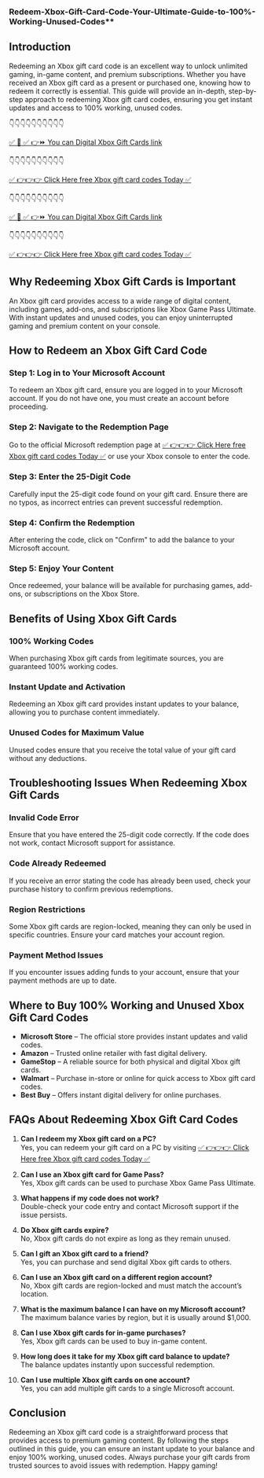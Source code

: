 ### Redeem-Xbox-Gift-Card-Code-Your-Ultimate-Guide-to-100%-Working-Unused-Codes**

## Introduction  

Redeeming an Xbox gift card code is an excellent way to unlock unlimited gaming, in-game content, and premium subscriptions. Whether you have received an Xbox gift card as a present or purchased one, knowing how to redeem it correctly is essential. This guide will provide an in-depth, step-by-step approach to redeeming Xbox gift card codes, ensuring you get instant updates and access to 100% working, unused codes.


👇👇👇👇👇👇👇👇👇👇

[✅ 📌 ✅ 👉⏩ You can Digital Xbox Gift Cards link](https://dmfarid.com/xboxgiftcard/)

 👇👇👇👇👇👇👇👇👇👇

[✅ 👉👉👉 Click Here free Xbox gift card codes Today ✅](https://sthcodes.com/xbox-gift-card/)


👇👇👇👇👇👇👇👇👇👇

[✅ 📌 ✅ 👉⏩ You can Digital Xbox Gift Cards link](https://dmfarid.com/xboxgiftcard/)

 👇👇👇👇👇👇👇👇👇👇

[✅ 👉👉👉 Click Here free Xbox gift card codes Today ✅](https://sthcodes.com/xbox-gift-card/)

## Why Redeeming Xbox Gift Cards is Important  
An Xbox gift card provides access to a wide range of digital content, including games, add-ons, and subscriptions like Xbox Game Pass Ultimate. With instant updates and unused codes, you can enjoy uninterrupted gaming and premium content on your console.


## How to Redeem an Xbox Gift Card Code  

### Step 1: Log in to Your Microsoft Account  
To redeem an Xbox gift card, ensure you are logged in to your Microsoft account. If you do not have one, you must create an account before proceeding.

### Step 2: Navigate to the Redemption Page  
Go to the official Microsoft redemption page at [✅ 👉👉👉 Click Here free Xbox gift card codes Today ✅](https://sthcodes.com/xbox-gift-card/) or use your Xbox console to enter the code.

### Step 3: Enter the 25-Digit Code  
Carefully input the 25-digit code found on your gift card. Ensure there are no typos, as incorrect entries can prevent successful redemption.

### Step 4: Confirm the Redemption  
After entering the code, click on "Confirm" to add the balance to your Microsoft account.

### Step 5: Enjoy Your Content  
Once redeemed, your balance will be available for purchasing games, add-ons, or subscriptions on the Xbox Store.


## Benefits of Using Xbox Gift Cards  

### **100% Working Codes**  
When purchasing Xbox gift cards from legitimate sources, you are guaranteed 100% working codes.

### **Instant Update and Activation**  
Redeeming an Xbox gift card provides instant updates to your balance, allowing you to purchase content immediately.

### **Unused Codes for Maximum Value**  
Unused codes ensure that you receive the total value of your gift card without any deductions.


## Troubleshooting Issues When Redeeming Xbox Gift Cards  

### **Invalid Code Error**  
Ensure that you have entered the 25-digit code correctly. If the code does not work, contact Microsoft support for assistance.

### **Code Already Redeemed**  
If you receive an error stating the code has already been used, check your purchase history to confirm previous redemptions.

### **Region Restrictions**  
Some Xbox gift cards are region-locked, meaning they can only be used in specific countries. Ensure your card matches your account region.

### **Payment Method Issues**  
If you encounter issues adding funds to your account, ensure that your payment methods are up to date.


## Where to Buy 100% Working and Unused Xbox Gift Card Codes  

- **Microsoft Store** – The official store provides instant updates and valid codes.
- **Amazon** – Trusted online retailer with fast digital delivery.
- **GameStop** – A reliable source for both physical and digital Xbox gift cards.
- **Walmart** – Purchase in-store or online for quick access to Xbox gift card codes.
- **Best Buy** – Offers instant digital delivery for online purchases.


## FAQs About Redeeming Xbox Gift Card Codes  

1. **Can I redeem my Xbox gift card on a PC?**  
   Yes, you can redeem your gift card on a PC by visiting [✅ 👉👉👉 Click Here free Xbox gift card codes Today ✅](https://sthcodes.com/xbox-gift-card/)

2. **Can I use an Xbox gift card for Game Pass?**  
   Yes, Xbox gift cards can be used to purchase Xbox Game Pass Ultimate.

3. **What happens if my code does not work?**  
   Double-check your code entry and contact Microsoft support if the issue persists.

4. **Do Xbox gift cards expire?**  
   No, Xbox gift cards do not expire as long as they remain unused.

5. **Can I gift an Xbox gift card to a friend?**  
   Yes, you can purchase and send digital Xbox gift cards to others.

6. **Can I use an Xbox gift card on a different region account?**  
   No, Xbox gift cards are region-locked and must match the account’s location.

7. **What is the maximum balance I can have on my Microsoft account?**  
   The maximum balance varies by region, but it is usually around $1,000.

8. **Can I use Xbox gift cards for in-game purchases?**  
   Yes, Xbox gift cards can be used to buy in-game content.

9. **How long does it take for my Xbox gift card balance to update?**  
   The balance updates instantly upon successful redemption.

10. **Can I use multiple Xbox gift cards on one account?**  
   Yes, you can add multiple gift cards to a single Microsoft account.


## Conclusion  
Redeeming an Xbox gift card code is a straightforward process that provides access to premium gaming content. By following the steps outlined in this guide, you can ensure an instant update to your balance and enjoy 100% working, unused codes. Always purchase your gift cards from trusted sources to avoid issues with redemption. Happy gaming!

